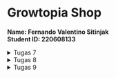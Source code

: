 # Growtopia Shop


<b>Name: Fernando Valentino Sitinjak</b> <br>
<b>Student ID: 220608133</b> <br>

<details>
<summary>Tugas 7</summary>
1. <b>Stateless widget</b> adalah widget yang tidak berubah baik tampilan ataupun propertinya saat aplikasi sedang dijalankan. Widget ini tidak akan bisa dibuat kembali atau diubah ketika aplikasi yang kita gunakan sedang bekerja. Singkatnya, stateless widget adalah widget untuk tampilan statis

<b>Stateful widget</b> adalah widget yang dapat berubah seiring program dijalankan. Widget ini bersifat dinamis, sehingga dapat berubah-berubah baik tampilan, maupun propertinya. Widget ini dapat berubah-ubah dengan adanya sebuah interaksi atau respons terhadap suatu event yang terpicu ketika menerima action dari user ataupun menerima data.

2. <b>Widget yang digunakan</b>
   <ul>
   <li><b>MyHomePage</b>: Widget utama yang berguna untuk menampilkan semua item</li>
   <li><b>Appbar</b>: Widget yang menampilkan bar pada bagian atas aplikasi</li>
   <li><b>Scaffold</b>: Widget yang berguna untuk menampilkan kerangka pada aplikasi</li>
   <li><b>Icon</b>: Widget yang berguna untuk menampilkan icon, dalam konteks ini digunakan pada card</li>
   <li><b>ShopCard: Widget yang berguna untuk menampilkan item dalam bentuk card</b></li>
   <li><b>SnackBar</b>: Widget yang berguna untuk menampilkan pesan ketika item diklik</li>
   <li><b>Padding</b>: Widget yang digunakan untuk menambahkan jarak (padding) di sekitar kontennya</li>
   <li><b>Column</b>: Widget layout yang digunakan untuk menampilkan child widgets secara vertikal</li>
   <li><b>Container</b>: Widget yang berguna untuk mengatur posisi, ukuran, dan lainnya dari widget lain</li>
   <li><b>Center</b>: Widget yang berguna untuk mengatur posisi child ke tengah</li>
   <li><b>Text</b>: Widget yang berguna untuk membuat text</li>
   <li><b>GridView</b>: Widget yang berguna untuk menampilkan child dalam bentuk grid</li>
   <li><b>SingleChildScrollView</b>: Widget yang berguna untuk menampilkan child dalam bentuk yang scrollable</li>
   </ul>

3. <b>IMPLEMENTASI CHECKLIST</b>
   <ol>
   <li>Membuat program flutter baru dengan nama <b>growtopia_shop</b></li>
   <li>Melakukan beberapa import pada file <b>main.dart</b><br>
  
        import 'package:flutter/material.dart'; 
        // material.dart merupakan package yang berisikan widget-widget yang dapat digunakan
        import 'package:growtopia_shop/menu.dart';
        // menu.dart merupakan package yang berisikan tampilan yang ingin ditampilkan pada aplikasi
   
   </li>
   <li>Membuat widget <b>ShopItem</b> pada <b>MyHomePage</b><br>

        ShopItem("Lihat Item", Icons.checklist, const Color.fromARGB(233, 230, 166, 198)),
        ShopItem("Tambah Item", Icons.add_shopping_cart, const Color.fromARGB(233, 215, 210, 213)),
        ShopItem("Logout", Icons.logout, const Color.fromARGB(233, 54, 10, 32)),

   </li>
   <li>Pada class <b>ShopCard</b> menambahkan potongan kode</li><br>

    class ShopCard extends StatelessWidget {
       final ShopItem item;

       const ShopCard(this.item, {super.key}); // Constructor

       @override
       Widget build(BuildContext context) {
            return Material(
            color: item.color,
            child: InkWell(
                // Area responsive terhadap sentuhan
                onTap: () {
                // Memunculkan SnackBar ketika diklik
                ScaffoldMessenger.of(context)
                    ..hideCurrentSnackBar()
                    ..showSnackBar(SnackBar(
                        content: Text("Kamu telah menekan tombol ${item.name}!")));
                    }
                )
            )
       }

   </ol>
</details>


<details>
<summary>Tugas 8</summary>
<ol>

<li>Secara definisi,  Navigator.push()  merupakan method yang berguna untuk menambahkan halaman baru ke dalam tumpukan (stack) halaman yang akan ditampilkan. Sedangkan, Navigator.pushReplacement() merupakan method yang berguna untuk menggantikan halaman yang ada pada tumpukan (stack) sekarang dengan halaman yang baru.</li><br>

<li><ul><li><b>Container</b>, layout widget yang berguna untuk mengelompokkan beberapa widget ke dalam satu kotak. Pengunaannya: mengatur margin, padding, dan atribut lainnya pada widget lain</li>
<li><b>Row dan Column</b>, layout widget yang berguna untuk mengatur penyususan widget dalam bentuk baris ataupun kolom. Penggunaannya: mengatur penyusunan teks, gambar, ataupun widget lainnya</li>
<li><b>GridView</b>, [Deskripsi]</li>
<li><b>Card</b>, [Deskripsi]</li>
</ul>
</li><br>

<li>Input form yang digunakan pada tugas saya adalah 'TextFormField' yang mana berguna untuk menerima input berupa teks. Alasan menggunakan input form ini adalah karena memang yang dibutuhkan hanyalah jenis input form ini. Untuk input form lainnya, masih belum dibutuhkan karena informasi pada data yang akan dibuat masihlah sangat sederhana</li><br>

<li>Penerapan clean architecture pada Flutter, menerapkan konsep pemisahan antar lapisan. Lapisan itu sendiri terbagi menjadi 3 layers, yaitu Presentation, Business, dan Data

<ul>
<li>
<b>Presentation</b>, terdiri dari beberapa bagian, yaitu Provider (sebagai perantara/penghubung dari datasource ke page), Pages (halaman yang akan ditampilkan kepada user), dan Widget (komponen-komponen yang terdapat dalam suatu page)
</li>

<li><b>Business</b>, terdiri dari beberapa bagian, yaitu Repositories, Entities, dan Usecases</li>

<li><b>Data</b>, terdiri dari beberapa bagian, yaitu Repositories, Models, dan Data sources.</li>
</ul>
</li>

<li><b>Cara mengimplementasikan checklist:</b>
<ul>
<li>Membuat file baru dengan nama growtopia_form.dart</li>
<li>Menambahkan kode ke dalam file tersebut

    class _ShopFormPageState extends State<ShopFormPage> {
    final _formKey = GlobalKey<FormState>();
    String _name = "";
    int _price = 0;
    String _description = "";
    @override
    Widget build(BuildContext context) {
      return Scaffold(
        appBar: AppBar(
          title: const Center(
            child: Text(
              'Form Tambah Produk',
            ),
          ),
          backgroundColor: Colors.indigo,
          foregroundColor: Colors.white,
        ),
        drawer: const LeftDrawer(),
        body: Form(
          key: _formKey,
          child: SingleChildScrollView(
            child: Column(
              crossAxisAlignment: CrossAxisAlignment.start,
              children: [
                Padding(
                  padding: const EdgeInsets.all(8.0),
                  child: TextFormField(
                    decoration: InputDecoration(
                      hintText: "Nama Produk",
                      labelText: "Nama Produk",
                      border: OutlineInputBorder(
                        borderRadius: BorderRadius.circular(5.0),
                      ),
                    ),
                    onChanged: (String? value) {
                      setState(() {
                        _name = value!;
                      });
                    },
                    validator: (String? value) {
                      if (value == null || value.isEmpty) {
                        return "Nama tidak boleh kosong!";
                      }
                      return null;
                    },
                  ),
                ),
                Padding(
                  padding: const EdgeInsets.all(8.0),
                  child: TextFormField(
                    decoration: InputDecoration(
                      hintText: "Harga",
                      labelText: "Harga",
                      border: OutlineInputBorder(
                        borderRadius: BorderRadius.circular(5.0),
                      ),
                    ),
                    onChanged: (String? value) {
                      setState(() {
                        _price = int.parse(value!);
                      });
                    },
                    validator: (String? value) {
                      if (value == null || value.isEmpty) {
                        return "Harga tidak boleh kosong!";
                      }
                      if (int.tryParse(value) == null) {
                        return "Harga harus berupa angka!";
                      }
                      return null;
                    },
                  ),
                ),
                Padding(
                  padding: const EdgeInsets.all(8.0),
                  child: TextFormField(
                    decoration: InputDecoration(
                      hintText: "Deskripsi",
                      labelText: "Deskripsi",
                      border: OutlineInputBorder(
                        borderRadius: BorderRadius.circular(5.0),
                      ),
                    ),
                    onChanged: (String? value) {
                      setState(() {
                        _description = value!;
                      });
                    },
                    validator: (String? value) {
                      if (value == null || value.isEmpty) {
                        return "Deskripsi tidak boleh kosong!";
                      }
                      return null;
                    },
                  ),
                ),
                Align(
                  alignment: Alignment.bottomCenter,
                  child: Padding(
                    padding: const EdgeInsets.all(8.0),
                    child: ElevatedButton(
                      style: ButtonStyle(
                        backgroundColor:
                            MaterialStateProperty.all(Colors.indigo),
                      ),
                      onPressed: () {
                        if (_formKey.currentState!.validate()) {
                          showDialog(
                            context: context,
                            builder: (context) {
                              return AlertDialog(
                                title: const Text('Produk berhasil tersimpan'),
                                content: SingleChildScrollView(
                                  child: Column(
                                    crossAxisAlignment:
                                        CrossAxisAlignment.start,
                                    children: [
                                      Text('Nama: $_name'),
                                      Text('Harga: $_price'),
                                      Text('Deskripsi: $_description'),
                                    ],
                                  ),
                                ),
                                actions: [
                                  TextButton(
                                    child: const Text('OK'),
                                    onPressed: () {
                                      Navigator.pop(context);
                                    },
                                  ),
                                ],
                              );
                            },
                          );
                        _formKey.currentState!.reset();
                        }
                      },
                      child: const Text(
                        "Save",
                        style: TextStyle(color: Colors.white),
                      ),
                    ),
                  ),
                ),
              ]
          ),
        ),
      )
      );
    }
}
</li>
<li>Membuat file baru dengan nama left_drawer.dart</li>
<li>Menambahkan kode ke dalam file tersebut

    class LeftDrawer extends StatelessWidget {
    const LeftDrawer({super.key});

    @override
    Widget build(BuildContext context) {
        return Drawer(
        child: ListView(
            children: [
            const DrawerHeader(
                decoration: BoxDecoration(
                color: Colors.indigo,
                ),
                child: Column(
                children: [
                    Text(
                    'Shopping List',
                    textAlign: TextAlign.center,
                    style: TextStyle(
                        fontSize: 30,
                        fontWeight: FontWeight.bold,
                        color: Colors.white,
                    ),
                    ),
                    Padding(padding: EdgeInsets.all(10)),
                    Text("Catat seluruh keperluan belanjamu di sini!",
                    textAlign: TextAlign.center,
                    style: TextStyle(
                        fontSize: 15,
                        fontWeight: FontWeight.normal,
                        color: Colors.white, // Set the text color to white
                    ),
                    ),
                ],
                ),
            ),
                ListTile(
                leading: const Icon(Icons.home_outlined),
                title: const Text('Halaman Utama'),
                // Bagian redirection ke MyHomePage
                onTap: () {
                    Navigator.pushReplacement(
                        context,
                        MaterialPageRoute(
                        builder: (context) => MyHomePage(),
                        ));
                },
                ),
                ListTile(
                leading: const Icon(Icons.add_shopping_cart),
                title: const Text('Tambah Produk'),
                // Bagian redirection ke ShopFormPage
                onTap: () {
                    Navigator.push(context,
                    MaterialPageRoute(builder: (context) => const ShopFormPage()));
                            },
                        ),
                    ],
                ),
            );
        }
    }

</li>
</ul>


</li>
</ol>

</details>


<details>
<summary>Tugas 9</summary>

<ol>
<li>Ya, kita dapat melakukan pengambilan data JSON tanpa membuat model terlebih dahulu. Namun, ada beberapa hal yang dapat perlu menjadi pertimbangan sehingga kita tidak dapat menyimpulkan bahwa hal tersebut lebih baik. Pertimbangannya adalah fleksibilitas dan juga kepastian struktur data.

Tanpa adanya models dalam proyek flutter kita, kita dapat menangani data-data yang ada tanpa perlu menyesuaikan dengan atribut-atribut tertentu seperti yang sudah didefinisikan dalam sebuah models. Akan tetapi, dengan tidak adanya models dalam proyek kita, kita bisa saja menjadi kesulitan dalam membaca dan mengelola data kita disebabkan adanya ketidakkonsistenan isi data yang ada.
</li> <br>
<li>
<code>CookieRequest</code> adalah kelas yang berfungsi untuk mengatur HTTP request dan mengelola cookie. Alasan mengapa instance dari <code>CookieRequest</code> perlu dibagikan dalam semua komponen di aplikasi flutter kita adalah agar kita dapat melakukan HTTP request yang sudah terautentikasi(melalui adanya cookie).
</li> <br>
<li>
<ul>
<li>Membuat request HTTP GET ke URL yang dituju. Pada tugas ini, kita melakukan method GET pada URL proyek Django kita</li>
<li>Django memberikan response dankita akan menerima data dalam bentuk JSON, lalu pada aplikasi flutter kita, kita akan melakukan decode</li>
<li>Data yang kita terima akan diubah menjadi dalam bentuk sebuah Models</li>
</ul>
</li> <br>
<li>
Tahapan dalam proses autentikasi data user yang mengakses:
<ul>
<li>User memasukkan data yang dibutuhkan yaitu username dan juga password</li>
<li>Dalam file <code>login.dart</code>, terdapat sintaks yang akan memberikan/mengeluarkan HTTP request yang akan dikirimkan ke proyek Django kita yang sudah terintegrasi melalui endpoint /login</li>
<li>Pada proyek Django kita, request akan diterima dan akan dikelola/dicek. Kemudian, proyek Django kita akan memberikan response yang sesuai dengan hasil pengecekan request kita sebelumnya</li>
</ul>
</li> <br>
<li>
Widget yang digunakan dalam tugas 9 ini
<ul>
<li><b>Elevated Button</b>, berguna untuk membuat sebuah tombol</li>
<li><b>TextField</b>, berguna untuk menerima input berupa teks dari user</li>
<li><b>Navigator</b>, berguna untuk mengatur rute halaman pada aplikasi kita</li>
<li><b>Provider</b>, berguna untuk memberikan semua widget akses terhadap objek yang sama (ex: cookie request)</li>
<li><b>Drawer</b>, berguna untuk membuat sebuah drawer pada halaman utama aplikasi kita</li>
<li></li>
<li></li>
</ul>
</li>




</ol>

<ul> <br>
<b>Implementasi checklist tugas 9</b>
<li>Memastikan deployment proyek Django sebelumnya sudah berfungsi dengan baik disusul dengan beberapa perubahan yang berguna untuk mengintegrasikan proyek Django kita dengan aplikasi flutter kita</li>
<li>Membuat app baru bernama <b>authentication</b> dan menambahkannya ke dalam <b>INSTALLED_APPS</b> yang ada pada file <code>settings.py</code> yang ada pada direktori proyek Django kita</li>
<li>Menginstall beberapa depedencies yang dibutuhkan dan mengatur beberapa konfigurasi pada file <code>settings.py</code></li>
<li>membuat file baru pada direktori <b>lib</b> dengan nama file <b>login.dart</b>. Pada file ini, aplikasi kita akan menampilkan halaman untuk login</li>
<li>Menambahkan beberapa method baru pada direktori <b>authentication</b> dalam file <code>views.py</code>


    @csrf_exempt
    def login(request):
        username = request.POST['username']
        password = request.POST['password']
        user = authenticate(username=username, password=password)
        if user is not None:
            if user.is_active:
                auth_login(request, user)
                # Status login sukses.
                return JsonResponse({
                    "username": user.username,
                    "status": True,
                    "message": "Login sukses!"
                    # Tambahkan data lainnya jika ingin mengirim data ke Flutter.
                }, status=200)
            else:
                return JsonResponse({
                    "status": False,
                    "message": "Login gagal, akun dinonaktifkan."
                }, status=401)

        else:
            return JsonResponse({
                "status": False,
                "message": "Login gagal, periksa kembali email atau kata sandi."
            }, status=401)

    @csrf_exempt
    def logout(request):
        username = request.user.username

        try:
            auth_logout(request)
            return JsonResponse({
                "username": username,
                "status": True,
                "message": "Logout berhasil!"
            }, status=200)
        except:
            return JsonResponse({
            "status": False,
            "message": "Logout gagal."
            }, status=401)

</li>
<li>Mengambil data JSON pada proyek Django kita dengan tujuan menjadikannya sebagai sampel yang akan kita copy ke <b>QuickType</b>. Web ini akan meng-convert data JSON kita menjadi sebuah bentuk models yang dapat dipakai dalam proyek flutter-dart. Sebagai contoh:

    class Product {
        String model;
        int pk;
        Fields fields;

        Product({
            required this.model,
            required this.pk,
            required this.fields,
        });

        factory Product.fromJson(Map<String, dynamic> json) => Product(
            model: json["model"],
            pk: json["pk"],
            fields: Fields.fromJson(json["fields"]),
        );

        Map<String, dynamic> toJson() => {
            "model": model,
            "pk": pk,
            "fields": fields.toJson(),
        };
    }

    class Fields {
        int user;
        String name;
        DateTime dateAdded;
        int price;
        int amount;
        String description;

        Fields({
            required this.user,
            required this.name,
            required this.dateAdded,
            required this.price,
            required this.amount,
            required this.description,
        });
    }

</li>
<li>Membuat halaman untuk menampilkan seluruh item yang ada pada semua User

    import 'package:flutter/material.dart';
    import 'package:http/http.dart' as http;
    import 'dart:convert';
    import 'package:growtopia_shop/models/product.dart';
    import 'package:growtopia_shop/widgets/left_drawer.dart';

    class ProductPage extends StatefulWidget {
        const ProductPage({Key? key}) : super(key: key);

        @override
        _ProductPageState createState() => _ProductPageState();
    }

    class _ProductPageState extends State<ProductPage> {
    Future<List<Product>> fetchProduct() async {
        // TODO: Ganti URL dan jangan lupa tambahkan trailing slash (/) di akhir URL!
        var url = Uri.parse(
            'https://fernando-valentino-tugas.pbp.cs.ui.ac.id/json/');
        var response = await http.get(
            url,
            headers: {"Content-Type": "application/json"},
        );

        // melakukan decode response menjadi bentuk json
        var data = jsonDecode(utf8.decode(response.bodyBytes));

        // melakukan konversi data json menjadi object Product
        List<Product> list_product = [];
        for (var d in data) {
            if (d != null) {
                list_product.add(Product.fromJson(d));
            }
        }
        return list_product;
    }

    @override
    Widget build(BuildContext context) {
        return Scaffold(
            appBar: AppBar(
            title: const Text('Product'),
            ),
            drawer: const LeftDrawer(),
            body: FutureBuilder(
                future: fetchProduct(),
                builder: (context, AsyncSnapshot snapshot) {
                    if (snapshot.data == null) {
                        return const Center(child: CircularProgressIndicator());
                    } else {
                        if (!snapshot.hasData) {
                        return const Column(
                            children: [
                            Text(
                                "Tidak ada data produk.",
                                style:
                                    TextStyle(color: Color(0xff59A5D8), fontSize: 20),
                            ),
                            SizedBox(height: 8),
                            ],
                        );
                    } else {
                        return ListView.builder(
                            itemCount: snapshot.data!.length,
                            itemBuilder: (_, index) => Container(
                                    margin: const EdgeInsets.symmetric(
                                        horizontal: 16, vertical: 12),
                                    padding: const EdgeInsets.all(20.0),
                                    child: Column(
                                    mainAxisAlignment: MainAxisAlignment.start,
                                    crossAxisAlignment: CrossAxisAlignment.start,
                                    children: [
                                        Text(
                                        "${snapshot.data![index].fields.name}",
                                        style: const TextStyle(
                                            fontSize: 18.0,
                                            fontWeight: FontWeight.bold,
                                        ),
                                        ),
                                        const SizedBox(height: 10),
                                        Text("${snapshot.data![index].fields.price}"),
                                        const SizedBox(height: 10),
                                        Text(
                                            "${snapshot.data![index].fields.description}")
                                    ],
                                    ),
                                ));
                        }
                    }
          }));
        }
    }
</li>
</ul>

</details>